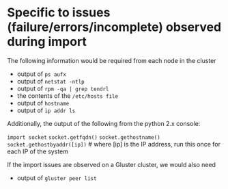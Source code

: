 # Specific to issues (failure/errors/incomplete) observed during import

The following information would be required from each node in the cluster
* output of `ps aufx`
* output of `netstat -ntlp`
* output of `rpm -qa | grep tendrl`
* the contents of the `/etc/hosts file`
* output of `hostname`
* output of `ip addr ls`

Additionally, the output of the following from the python 2.x console:

`import socket`
`socket.getfqdn()`
`socket.gethostname()`
`socket.gethostbyaddr([ip])` # where [ip] is the IP address, run this once for each IP of the system

If the import issues are observed on a Gluster cluster, we would also need 
* output of `gluster peer list`
